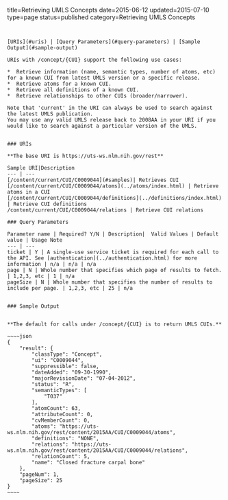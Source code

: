 title=Retrieving UMLS Concepts
date=2015-06-12
updated=2015-07-10
type=page
status=published
category=Retrieving UMLS Concepts
~~~~~~


[URIs](#uris) | [Query Parameters](#query-parameters) | [Sample Output](#sample-output)

URIs with /concept/{CUI} support the following use cases:

*  Retrieve information (name, semantic types, number of atoms, etc) for a known CUI from latest UMLS version or a specific release.
*  Retrieve atoms for a known CUI.
*  Retrieve all definitions of a known CUI.
*  Retrieve relationships to other CUIs (broader/narrower).

Note that 'current' in the URI can always be used to search against the latest UMLS publication.
You may use any valid UMLS release back to 2008AA in your URI if you would like to search against a particular version of the UMLS.


### URIs

**The base URI is https://uts-ws.nlm.nih.gov/rest**

Sample URI|Description
--- | ---
[/content/current/CUI/C0009044](#samples)| Retrieves CUI
[/content/current/CUI/C0009044/atoms](../atoms/index.html) | Retrieve atoms in a CUI
[/content/current/CUI/C0009044/definitions](../definitions/index.html) | Retrieve CUI definitions
/content/current/CUI/C0009044/relations | Retrieve CUI relations

### Query Parameters

Parameter name | Required? Y/N | Description|  Valid Values | Default value | Usage Note
--- | ---
ticket | Y | A single-use service ticket is required for each call to the API. See [authentication](../authentication.html) for more information | n/a | n/a | n/a
page | N | Whole number that specifies which page of results to fetch. | 1,2,3, etc | 1 | n/a
pageSize | N | Whole number that specifies the number of results to include per page. | 1,2,3, etc | 25 | n/a


### Sample Output


**The default for calls under /concept/{CUI} is to return UMLS CUIs.**

~~~~json
{
    "result": {
        "classType": "Concept",
        "ui": "C0009044",
        "suppressible": false,
        "dateAdded": "09-30-1990",
        "majorRevisionDate": "07-04-2012",
        "status": "R",
        "semanticTypes": [
            "T037"
        ],
        "atomCount": 63,
        "attributeCount": 0,
        "cvMemberCount": 0,
        "atoms": "https://uts-ws.nlm.nih.gov/rest/content/2015AA/CUI/C0009044/atoms",
        "definitions": "NONE",
        "relations": "https://uts-ws.nlm.nih.gov/rest/content/2015AA/CUI/C0009044/relations",
        "relationCount": 5,
        "name": "Closed fracture carpal bone"
    },
    "pageNum": 1,
    "pageSize": 25
}
~~~~
